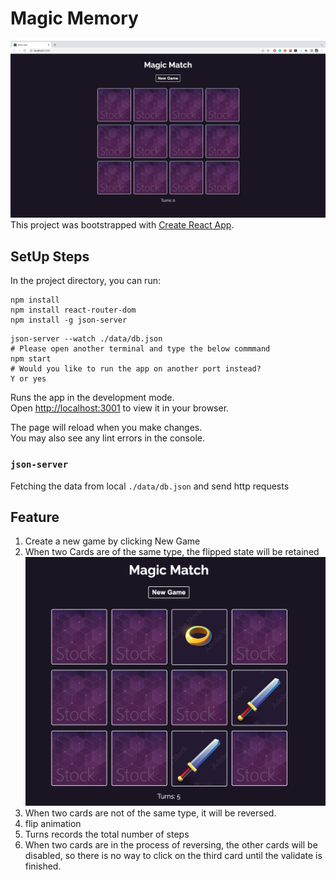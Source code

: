 # Magic Memory
![img.png](public/img/img.png)
This project was bootstrapped with [Create React App](https://github.com/facebook/create-react-app).

## SetUp Steps

In the project directory, you can run:

```
npm install
npm install react-router-dom
npm install -g json-server
```
```
json-server --watch ./data/db.json
# Please open another terminal and type the below commmand
npm start
# Would you like to run the app on another port instead?
Y or yes
```


Runs the app in the development mode.\
Open [http://localhost:3001](http://localhost:3001) to view it in your browser.

The page will reload when you make changes.\
You may also see any lint errors in the console.

### `json-server`
Fetching the data from local `./data/db.json` and send http requests

## Feature
1. Create a new game by clicking New Game
2. When two Cards are of the same type, the flipped state will be retained
   ![img_1.png](public/img/img_1.png)
3. When two cards are not of the same type, it will be reversed.
4. flip animation
5. Turns records the total number of steps
6. When two cards are in the process of reversing, the other cards will be disabled, so there is no way to click on the third card until the validate is finished.
